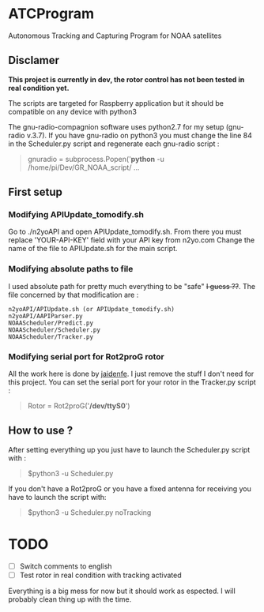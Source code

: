# ATCProgram
Autonomous Tracking and Capturing Program for NOAA satellites

## Disclamer

**This project is currently in dev, the rotor control has not been tested in real condition yet.**

The scripts are targeted for Raspberry application but it should be compatible on any device with python3

The gnu-radio-compagnion software uses python2.7 for my setup (gnu-radio v.3.7). If you have gnu-radio on python3 you must change the line 84 in the Scheduler.py script and regenerate each gnu-radio script :
> gnuradio = subprocess.Popen('**python** -u /home/pi/Dev/GR_NOAA_script/ ...

## First setup

### Modifying APIUpdate_tomodify.sh

Go to ./n2yoAPI and open APIUpdate_tomodify.sh. From there you must replace 'YOUR-API-KEY' field with your API key from n2yo.com
Change the name of the file to APIUpdate.sh for the main script.

### Modifying absolute paths to file

I used absolute path for pretty much everything to be "safe" ~~I guess ??~~.
The file concerned by that modification are :
```
n2yoAPI/APIUpdate.sh (or APIUpdate_tomodify.sh)
n2yoAPI/AAPIParser.py
NOAAScheduler/Predict.py
NOAAScheduler/Scheduler.py
NOAAScheduler/Tracker.py
```
### Modifying serial port for Rot2proG rotor

All the work here is done by [jaidenfe](https://github.com/jaidenfe/rot2proG).
I just remove the stuff I don't need for this project. You can set the serial port for your rotor in the Tracker.py script :

> Rotor = Rot2proG('**/dev/ttyS0**')

## How to use ?

After setting everything up you just have to launch the Scheduler.py script with :

> $python3 -u Scheduler.py

If you don't have a Rot2proG or you have a fixed antenna for receiving you have to launch the script with:

> $python3 -u Scheduler.py noTracking

# TODO

- [ ] Switch comments to english
- [ ] Test rotor in real condition with tracking activated

Everything is a big mess for now but it should work as espected. I will probably clean thing up with the time.

